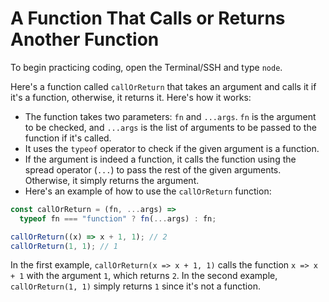 # A Function That Calls or Returns Another Function

To begin practicing coding, open the Terminal/SSH and type `node`.

Here's a function called `callOrReturn` that takes an argument and calls it if it's a function, otherwise, it returns it. Here's how it works:

- The function takes two parameters: `fn` and `...args`. `fn` is the argument to be checked, and `...args` is the list of arguments to be passed to the function if it's called.
- It uses the `typeof` operator to check if the given argument is a function.
- If the argument is indeed a function, it calls the function using the spread operator (`...`) to pass the rest of the given arguments. Otherwise, it simply returns the argument.
- Here's an example of how to use the `callOrReturn` function:

```js
const callOrReturn = (fn, ...args) =>
  typeof fn === "function" ? fn(...args) : fn;

callOrReturn((x) => x + 1, 1); // 2
callOrReturn(1, 1); // 1
```

In the first example, `callOrReturn(x => x + 1, 1)` calls the function `x => x + 1` with the argument `1`, which returns `2`. In the second example, `callOrReturn(1, 1)` simply returns `1` since it's not a function.
